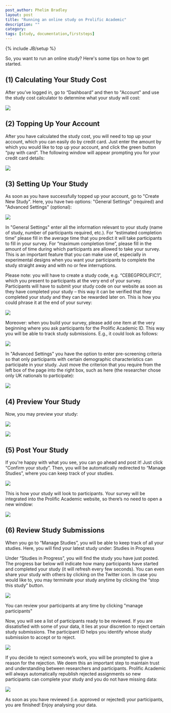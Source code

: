```yaml
---
post_author: Phelim Bradley
layout: post
title: "Running an online study on Prolific Academic"
description: ""
category: 
tags: [study, documentation,firststeps]
---
```

{% include JB/setup %}



<p>So, you want to run an online study? Here's some tips on how to get started. </p>

<h2> (1) Calculating Your Study Cost</h2>
<p>After you’ve logged in, go to “Dashboard” and then to "Account" and use the study cost calculator to determine what your study will cost:</p>
<div class="row col-md-offset-2">
 <img class="col-md-8" style="display: block;margin-left: auto;margin-right: auto;margin-top:15px;margin-bottom:15px;" src="{{ site.url }}/assets/img/2014-08-03-running-an-online-study-on-prolific-academic/1a.png">
</div>
<h2>(2) Topping Up Your Account</h2>
<p>After you have calculated the study cost, you will need to top up your account, which you can easily do by credit card. Just enter the amount by which you would like to top up your account, and click the green button “pay with card”. The following window will appear prompting you for your credit card details:</p>
<div class="row col-md-offset-3">
<img class="col-md-6 " style="display: block;margin-left: auto;margin-right: auto;margin-top:15px;margin-bottom:15px;" src="https://prolificacademic.co.uk/assets/img/hiwr/2a.png">
</div>
<h2>(3) Setting Up Your Study</h2>
<p>As soon as you have successfully topped up your account, go to "Create New Study". Here, you have two options: "General Settings" (required) and "Advanced Settings" (optional):</p>
<img class="col-md-12" style="display: block;margin-left: auto;margin-right: auto;margin-top:15px;margin-bottom:15px;" src="https://prolificacademic.co.uk/assets/img/hiwr/3a.png">
<p> In "General Settings" enter all the information relevant to your study (name of study, number of participants required, etc.). For “estimated completion time” please fill in the average time that you predict it will take participants to fill in your survey. For “maximum completion time”, please fill in the amount of time during which participants are allowed to take your survey. This is an important feature that you can make use of, especially in experimental designs when you want your participants to complete the study straight away and with no or few interruptions. </p>
<p>
Please note: you will have to create a study code, e.g. “CEBEGPROLIFIC1”, which you present to participants at the very end of your survey. Participants will have to submit your study code on our website as soon as they have completed your study – this way it can be verified that they completed your study and they can be rewarded later on. This is how you could phrase it at the end of your survey:
</p>
<img class="col-md-12" style="display: block;margin-left: auto;margin-right: auto;margin-top:15px;margin-bottom:15px;" src="https://prolificacademic.co.uk/assets/img/hiwr/3b.png">
<p>Moreover: when you build your survey, please add one item at the very beginning where you ask participants for the Prolific Academic ID. This way you will be able to track study submissions. E.g., it could look as follows:</p>
<img class="col-md-12" style="display: block;margin-left: auto;margin-right: auto;margin-top:15px;margin-bottom:15px;" src="https://prolificacademic.co.uk/assets/img/hiwr/3c.png">
<p> In "Advanced Settings" you have the option to enter pre-screening criteria so that only participants with certain demographic characteristics can participate in your study. Just move the criterion that you require from the left box of the page into the right box, such as here (the researcher chose only UK nationals to participate):</p>
<img class="col-md-12" style="display: block;margin-left: auto;margin-right: auto;margin-top:15px;margin-bottom:15px;" src="https://prolificacademic.co.uk/assets/img/hiwr/3d.png">

<h2>(4) Preview Your Study</h2>
<p>Now, you may preview your study: </p>
<img class="col-md-12" style="display: block;margin-left: auto;margin-right: auto;margin-top:15px;margin-bottom:15px;" src="https://prolificacademic.co.uk/assets/img/hiwr/4a.png">
<img class="col-md-12" style="display: block;margin-left: auto;margin-right: auto;margin-top:15px;margin-bottom:15px;" src="https://prolificacademic.co.uk/assets/img/hiwr/4b.png">

<h2>(5) Post Your Study</h2>
<p>If you're happy with what you see, you can go ahead and post it! Just click “Confirm your study”. Then, you will be automatically redirected to “Manage Studies”, where you can keep track of your studies.</p>
<img class="col-md-12" style="display: block;margin-left: auto;margin-right: auto;margin-top:15px;margin-bottom:15px;" src="https://prolificacademic.co.uk/assets/img/hiwr/5a.png">
<p>This is how your study will look to participants. Your survey will be integrated into the Prolific Academic website, so there’s no need to open a new window:</p>
<img class="col-md-12" style="display: block;margin-left: auto;margin-right: auto;margin-top:15px;margin-bottom:15px;" src="https://prolificacademic.co.uk/assets/img/hiwr/5b.png">
<h2>(6) Review Study Submissions</h2>
<p>When you go to “Manage Studies”, you will be able to keep track of all your studies. Here, you will find your latest study under: Studies in Progress</p>
<!-- <img class="col-md-12" style="display: block;margin-left: auto;margin-right: auto;margin-top:15px;margin-bottom:15px;" src="https://prolificacademic.co.uk/assets/img/hiwr/6a.png">
<img class="col-md-12" style="display: block;margin-left: auto;margin-right: auto;margin-top:15px;margin-bottom:15px;" src="https://prolificacademic.co.uk/assets/img/hiwr/6b.png">
<img class="col-md-12" style="display: block;margin-left: auto;margin-right: auto;margin-top:15px;margin-bottom:15px;" src="https://prolificacademic.co.uk/assets/img/hiwr/6c.png"> -->
<p>Under “Studies in Progress”, you will find the study you have just posted. The progress bar below will indicate how many participants have started and completed your study (it will refresh every few seconds). You can even share your study with others by clicking on the Twitter icon. In case you would like to, you may terminate your study anytime by clicking the “stop this study” button.</p>
<img class="col-md-12" style="display: block;margin-left: auto;margin-right: auto;margin-top:15px;margin-bottom:15px;" src="{{ site.url }}/assets/img/2014-08-03-running-an-online-study-on-prolific-academic/6d.png">

<p> You can review your participants at any time by clicking "manage participants"</p>

<p>Now, you will see a list of participants ready to be reviewed. If you are dissatisfied with some of your data, it lies at your discretion to reject certain study submissions. The participant ID helps you identify whose study submission to accept or to reject.</p>

<img class="col-md-12" style="display: block;margin-left: auto;margin-right: auto;margin-top:15px;margin-bottom:15px;" src="https://prolificacademic.co.uk/assets/img/hiwr/6i.png">
<p>If you decide to reject someone’s work, you will be prompted to give a reason for the rejection. We deem this an important step to maintain trust and understanding between researchers and participants. Prolific Academic will always automatically republish rejected assignments so new participants can complete your study and you do not have missing data:</p>
<img class="col-md-12" style="display: block;margin-left: auto;margin-right: auto;margin-top:15px;margin-bottom:15px;" src="https://prolificacademic.co.uk/assets/img/hiwr/6j.png">
<p>As soon as you have reviewed (i.e. approved or rejected) your participants, you are finished! Enjoy analysing your data.</p>
